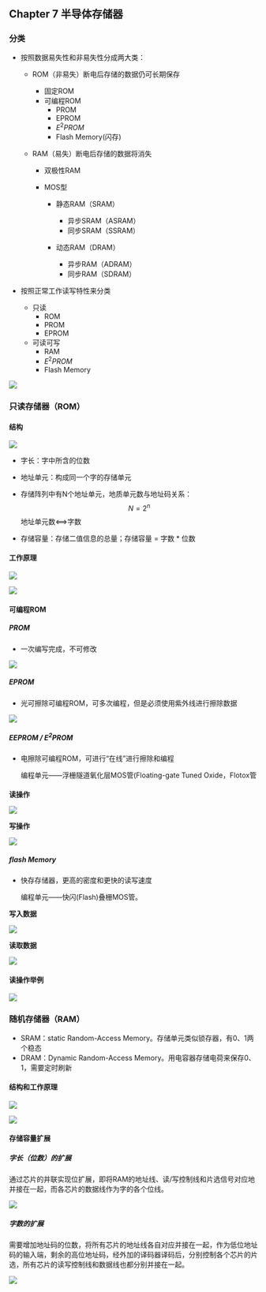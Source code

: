 ## Chapter 7 半导体存储器

### 分类

- 按照数据易失性和非易失性分成两大类：

  - ROM（非易失）断电后存储的数据仍可长期保存

    - 固定ROM	
    - 可编程ROM
      - PROM	
      - EPROM
      - $E^2PROM$ 
      - Flash Memory(闪存)

  - RAM（易失）断电后存储的数据将消失

    - 双极性RAM

    - MOS型

      - 静态RAM（SRAM） 
        - 异步SRAM（ASRAM）
        - 同步SRAM（SSRAM）

      - 动态RAM（DRAM）
        - 异步RAM（ADRAM）
        - 同步RAM（SDRAM）

- 按照正常工作读写特性来分类

  - 只读
    - ROM
    - PROM
    - EPROM
  - 可读可写
    - RAM
    - $E^2PROM$
    - Flash Memory 

![](img/7-1.png)

### 只读存储器（ROM）

#### 结构

![](img/7-2.png)

- 字长：字中所含的位数

- 地址单元：构成同一个字的存储单元

- 存储阵列中有N个地址单元，地质单元数与地址码关系：
  $$
  N = 2^n
  $$
  地址单元数<==>字数

- 存储容量：存储二值信息的总量；存储容量 = 字数 * 位数

#### 工作原理

![](img/7-3.png)

![](img/7-4.png)

#### 可编程ROM

##### PROM

-  一次编写完成，不可修改

![](img/7-5.png)

##### EPROM

- 光可擦除可编程ROM，可多次编程，但是必须使用紫外线进行擦除数据

![](img/7-6.png)

##### EEPROM / $E^2PROM$ 

- 电擦除可编程ROM，可进行“在线”进行擦除和编程

  编程单元——浮栅隧道氧化层MOS管(Floating-gate Tuned Oxide，Flotox管

**读操作**

![](img/7-7.png)

**写操作**

![](img/7-8.png)

##### flash Memory

- 快存存储器，更高的密度和更快的读写速度

  编程单元——快闪(Flash)叠栅MOS管。

**写入数据**

![](img/7-9.png)

**读取数据**

![](img/7-10.png)

#### 读操作举例

![](img/7-11.png)

### 随机存储器（RAM）

- SRAM：static Random-Access Memory。存储单元类似锁存器，有0、1两个稳态
- DRAM：Dynamic Random-Access Memory。用电容器存储电荷来保存0、1，需要定时刷新

#### 结构和工作原理

![](img/7-12.png)

![](img/7-13.png)

#### 存储容量扩展

##### 字长（位数）的扩展

通过芯片的并联实现位扩展，即将RAM的地址线、读/写控制线和片选信号对应地并接在一起，而各芯片的数据线作为字的各个位线。

![](img/7-14.png)

##### 字数的扩展

需要增加地址码的位数，将所有芯片的地址线各自对应并接在一起，作为低位地址码的输入端，剩余的高位地址码，经外加的译码器译码后，分别控制各个芯片的片选，所有芯片的读写控制线和数据线也都分别并接在一起。 

![](img/7-15.png)









